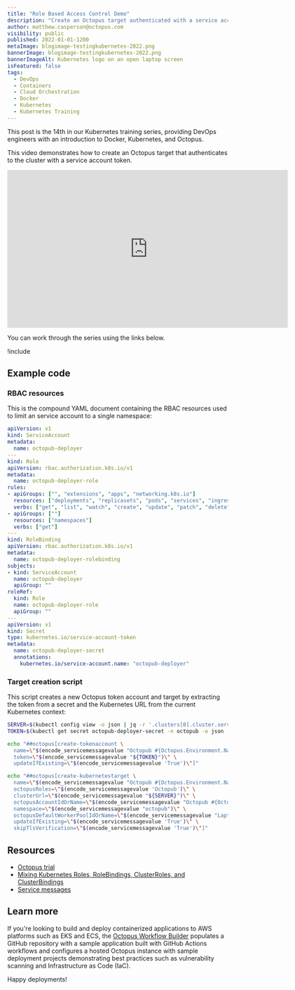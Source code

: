 ```yaml
---
title: "Role Based Access Control Demo"
description: "Create an Octopus target authenticated with a service account, as part of our Kubernetes training series"
author: matthew.casperson@octopus.com
visibility: public
published: 2022-01-01-1200
metaImage: blogimage-testingkubernetes-2022.png
bannerImage: blogimage-testingkubernetes-2022.png
bannerImageAlt: Kubernetes logo on an open laptop screen
isFeatured: false
tags: 
  - DevOps
  - Containers
  - Cloud Orchestration
  - Docker 
  - Kubernetes
  - Kubernetes Training
---
```


This post is the 14th in our Kubernetes training series, providing DevOps engineers with an introduction to Docker, Kubernetes, and Octopus. 

This video demonstrates how to create an Octopus target that authenticates to the cluster with a service account token.

<p style="text-align:center"><iframe src="https://fast.wistia.net/embed/iframe/e2foroyg61?videoFoam=true" title="14. RBAC Demo" allow="autoplay; fullscreen" allowtransparency="true" frameborder="0" scrolling="no" class="wistia_embed" name="wistia_embed" msallowfullscreen width="640px" height="360px"></iframe></p>

You can work through the series using the links below.

!include <k8s-training-toc>

## Example code

### RBAC resources

This is the compound YAML document containing the RBAC resources used to limit an service account to a single namespace:

```yaml
apiVersion: v1
kind: ServiceAccount
metadata:
  name: octopub-deployer
---
kind: Role
apiVersion: rbac.authorization.k8s.io/v1
metadata:
  name: octopub-deployer-role
rules:
- apiGroups: ["", "extensions", "apps", "networking.k8s.io"]
  resources: ["deployments", "replicasets", "pods", "services", "ingresses", "secrets", "configmaps"]
  verbs: ["get", "list", "watch", "create", "update", "patch", "delete"]
- apiGroups: [""]
  resources: ["namespaces"]
  verbs: ["get"]
---
kind: RoleBinding
apiVersion: rbac.authorization.k8s.io/v1
metadata:
  name: octopub-deployer-rolebinding
subjects:
- kind: ServiceAccount
  name: octopub-deployer
  apiGroup: ""
roleRef:
  kind: Role
  name: octopub-deployer-role
  apiGroup: ""
---
apiVersion: v1
kind: Secret
type: kubernetes.io/service-account-token
metadata:
  name: octopub-deployer-secret
  annotations:
    kubernetes.io/service-account.name: "octopub-deployer"
```

### Target creation script

This script creates a new Octopus token account and target by extracting the token from a secret and the Kubernetes URL from the current Kubernetes context:

```bash
SERVER=$(kubectl config view -o json | jq -r '.clusters[0].cluster.server')
TOKEN=$(kubectl get secret octopub-deployer-secret -n octopub -o json | jq -r '.data.token' | base64 -d)

echo "##octopus[create-tokenaccount \
  name=\"$(encode_servicemessagevalue "Octopub #{Octopus.Environment.Name}")\" \
  token=\"$(encode_servicemessagevalue "${TOKEN}")\" \
  updateIfExisting=\"$(encode_servicemessagevalue 'True')\"]"

echo "##octopus[create-kubernetestarget \
  name=\"$(encode_servicemessagevalue "Octopub #{Octopus.Environment.Name}")\" \
  octopusRoles=\"$(encode_servicemessagevalue 'Octopub')\" \
  clusterUrl=\"$(encode_servicemessagevalue "${SERVER}")\" \
  octopusAccountIdOrName=\"$(encode_servicemessagevalue "Octopub #{Octopus.Environment.Name}")\" \
  namespace=\"$(encode_servicemessagevalue "octopub")\" \
  octopusDefaultWorkerPoolIdOrName=\"$(encode_servicemessagevalue "Laptop")\" \
  updateIfExisting=\"$(encode_servicemessagevalue 'True')\" \
  skipTlsVerification=\"$(encode_servicemessagevalue 'True')\"]"
```

## Resources

* [Octopus trial](https://octopus.com/start)
* [Mixing Kubernetes Roles, RoleBindings, ClusterRoles, and ClusterBindings](https://octopus.com/blog/k8s-rbac-roles-and-bindings)
* [Service messages](https://octopus.com/docs/deployments/custom-scripts/logging-messages-in-scripts#service-message)

## Learn more

If you're looking to build and deploy containerized applications to AWS platforms such as EKS and ECS, the [Octopus Workflow Builder](https://octopusworkflowbuilder.octopus.com/#/) populates a GitHub repository with a sample application built with GitHub Actions workflows and configures a hosted Octopus instance with sample deployment projects demonstrating best practices such as vulnerability scanning and Infrastructure as Code (IaC). 

Happy deployments! 